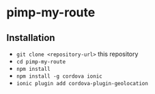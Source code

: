 # pimp-my-route



## Installation

* `git clone <repository-url>` this repository
* `cd pimp-my-route`
* `npm install`
* `npm install -g cordova ionic`
* `ionic plugin add cordova-plugin-geolocation`
